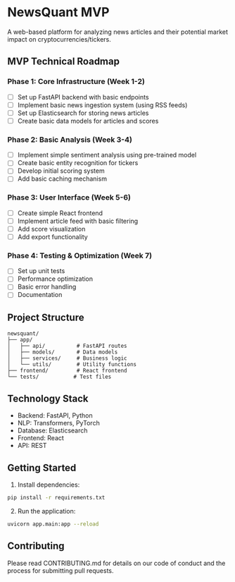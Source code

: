 # NewsQuant MVP

A web-based platform for analyzing news articles and their potential market impact on cryptocurrencies/tickers.

## MVP Technical Roadmap

### Phase 1: Core Infrastructure (Week 1-2)
- [ ] Set up FastAPI backend with basic endpoints
- [ ] Implement basic news ingestion system (using RSS feeds)
- [ ] Set up Elasticsearch for storing news articles
- [ ] Create basic data models for articles and scores

### Phase 2: Basic Analysis (Week 3-4)
- [ ] Implement simple sentiment analysis using pre-trained model
- [ ] Create basic entity recognition for tickers
- [ ] Develop initial scoring system
- [ ] Add basic caching mechanism

### Phase 3: User Interface (Week 5-6)
- [ ] Create simple React frontend
- [ ] Implement article feed with basic filtering
- [ ] Add score visualization
- [ ] Add export functionality

### Phase 4: Testing & Optimization (Week 7)
- [ ] Set up unit tests
- [ ] Performance optimization
- [ ] Basic error handling
- [ ] Documentation

## Project Structure
```
newsquant/
├── app/
│   ├── api/          # FastAPI routes
│   ├── models/       # Data models
│   ├── services/     # Business logic
│   └── utils/        # Utility functions
├── frontend/         # React frontend
└── tests/           # Test files
```

## Technology Stack
- Backend: FastAPI, Python
- NLP: Transformers, PyTorch
- Database: Elasticsearch
- Frontend: React
- API: REST

## Getting Started

1. Install dependencies:
```bash
pip install -r requirements.txt
```

2. Run the application:
```bash
uvicorn app.main:app --reload
```

## Contributing

Please read CONTRIBUTING.md for details on our code of conduct and the process for submitting pull requests.
